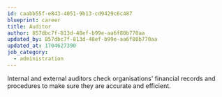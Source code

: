 ```yaml
---
id: caabb55f-e843-4051-9b13-cd9429c6c487
blueprint: career
title: Auditor
author: 857dbc7f-813d-48ef-b99e-aa6f80b770aa
updated_by: 857dbc7f-813d-48ef-b99e-aa6f80b770aa
updated_at: 1704627390
job_category:
  - administration
---
```

Internal and external auditors check organisations' financial records and procedures to make sure they are accurate and efficient.